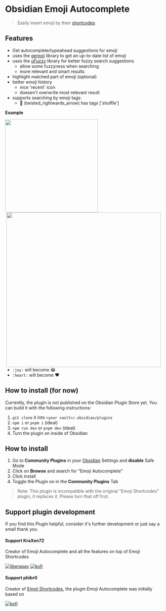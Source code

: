 # Obsidian Emoji Autocomplete 
<!-- ![GitHub all releases](https://img.shields.io/github/downloads/phibr0/obsidian-emoji-shortcodes/total) -->
> Easily insert emoji by their [shortcodes](https://emojibase.dev/shortcodes/)
    
## Features
- Get autocomplete/typeahead suggestions for emoji
- uses the [gemoji](https://github.com/wooorm/gemoji) library to get an up-to-date list of emoji
- uses the [uFuzzy](https://github.com/leeoniya/uFuzzy) library for better fuzzy search suggestions
  - allow some fuzzyness when searching
  - more relevant and smart results
- highlight matched part of emoji (optional)
- better emoji history
  - nice 'recent' icon     
  - doesen't overwrite most relevant result
- supports searching by emoji tags:
    - 🔀 (twisted_rightwards_arrow) has tags [\'shuffle\']
  
**Example**  
  
<p align="left">
    <img height="300" src="https://github.com/KraXen72/obsidian-emoji-autocomplete/assets/21956756/7408384f-2f5e-4edb-8db3-fcfdc685e139"> <img width="500" align="right" src="https://user-images.githubusercontent.com/59741989/129605183-1295bfbb-760d-4b45-bf94-452f38f2b54c.gif">
</p>
  
- `:joy:` will become 😂
- `:heart:` will become :heart:
  
## How to install (for now)

Currently, the plugin is not published on the Obsidian Plugin Store yet.
You can build it with the following instructions:
1. `git clone` it into `<your vault>/.obsidian/plugins`
2. `npm i` or `pnpm i` (ideal)
3. `npm run dev` or `pnpm dev` (ideal)
4. Turn the plugin on inside of Obsidian

## How to install
1. Go to **Community Plugins** in your [Obsidian](https://www.obsidian.md) Settings and **disable** Safe Mode
2. Click on **Browse** and search for "Emoji Autocomplete"
3. Click install
4. Toggle the Plugin on in the **Community Plugins** Tab
  
> Note: This plugin is incompatible with the original "Emoji Shortcodes" plugin, it replaces it. Please turn that off first.

## Support plugin development
If you find this Plugin helpful, consider it's further development or just say a small thank you

#### Support KraXen72
Creator of Emoji Autocomplete and all the features on top of Emoji Shortcodes  
  
[![liberapay](https://liberapay.com/assets/widgets/donate.svg)](https://liberapay.com/KraXen72) [![kofi](https://ko-fi.com/img/githubbutton_sm.svg)](https://ko-fi.com/kraxen72)

#### Support phibr0
Creator of [Emoji Shortcodes](https://github.com/phibr0/obsidian-emoji-shortcodes), the plugin Emoji Autocomplete was initially based on  
  
[![kofi](https://ko-fi.com/img/githubbutton_sm.svg)](https://ko-fi.com/phibr0)
